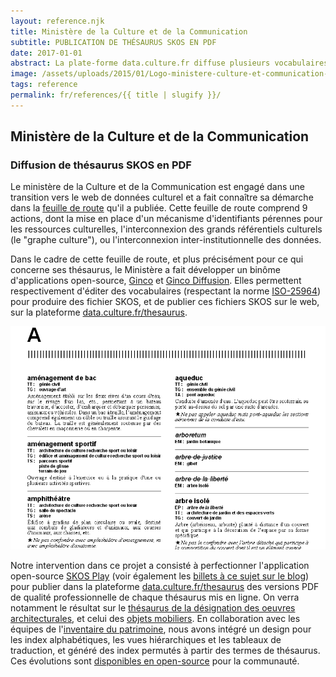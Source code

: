 ```yaml
---
layout: reference.njk
title: Ministère de la Culture et de la Communication
subtitle: PUBLICATION DE THÉSAURUS SKOS EN PDF
date: 2017-01-01
abstract: La plate-forme data.culture.fr diffuse plusieurs vocabulaires contrôlés du Ministère, notamment dans des formats PDF cliquables, générés automatiquement à partir des données SKOS.
image: /assets/uploads/2015/01/Logo-ministere-culture-et-communication-170-140-160x130.png
tags: reference
permalink: fr/references/{{ title | slugify }}/
---
```


## Ministère de la Culture et de la Communication

### Diffusion de thésaurus SKOS en PDF

Le ministère de la Culture et de la Communication est engagé dans une transition vers le web de données culturel et a fait connaître sa démarche dans la [feuille de route](http://cblog.culture.fr/projet/2013/11/07/groupe-de-travail-metadonnees-culturelles/) qu'il a publiée. Cette feuille de route comprend 9 actions, dont la mise en place d'un mécanisme d'identifiants pérennes pour les ressources culturelles, l'interconnexion des grands référentiels culturels (le "graphe culture"), ou l'interconnexion inter-institutionnelle des données.

Dans le cadre de cette feuille de route, et plus précisément pour ce qui concerne ses thésaurus, le Ministère a fait développer un binôme d'applications open-source, [Ginco](https://github.com/culturecommunication/ginco) et [Ginco Diffusion](https://github.com/culturecommunication/ginco-diff). Elles permettent respectivement d'éditer des vocabulaires (respectant la norme [ISO-25964](http://www.niso.org/schemas/iso25964/)) pour produire des fichier SKOS, et de publier ces fichiers SKOS sur le web, sur la plateforme [data.culture.fr/thesaurus](http://data.culture.fr/thesaurus/).

![screenshot scoLOMFR](/assets/uploads/2015/01/screenshot-index-alpha.png)

Notre intervention dans ce projet a consisté à perfectionner l'application open-source [SKOS Play](https://labs.sparna.fr/skos-play) (voir également les [billets à ce sujet sur le blog](https://blog.sparna.fr/category/outils/skos-play-outils/)) pour publier dans la plateforme [data.culture.fr/thesaurus](http://data.culture.fr/thesaurus/) des versions PDF de qualité professionnelle de chaque thésaurus mis en ligne. On verra notamment le résultat sur le [thésaurus de la désignation des oeuvres architecturales](http://www.inventaire.culture.gouv.fr/telechar/thesaurus_architecture_2013.pdf), et celui des [objets mobiliers](http://www.inventaire.culture.gouv.fr/telechar/thesaurus_objets_mobiliers_2014.pdf). En collaboration avec les équipes de l'[inventaire du patrimoine](http://www.inventaire.culture.gouv.fr/), nous avons intégré un design pour les index alphabétiques, les vues hiérarchiques et les tableaux de traduction, et généré des index permutés à partir des termes de thésaurus. Ces évolutions sont [disponibles en open-source](https://bitbucket.org/tfrancart//src) pour la communauté.
